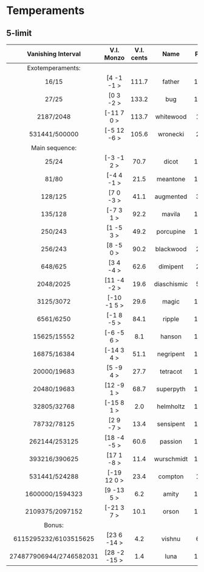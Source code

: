 # Temperaments

## 5-limit

| Vanishing Interval | V.I. Monzo  | V.I. cents | Name        | Period | Gen   | Pergen    | Enharmonics |
| :----------------: | :---------: | :--------: | :---------: | :----: | :---: | :-------: | :---------: |
| Exotemperaments:   |
| 16/15              | [4 -1 -1 >  | 111.7      | father      | 1187.2 | 740.5 | P8, P5    | -           |
| 27/25              | [0 3 -2 >   | 133.2      | bug         | 1207.5 | 266.1 | P8, P4/2  | vvm2        |
| 2187/2048          | [-11 7 0 >  | 113.7      | whitewood   | 172.1  | 370.7 | P8/7, M3- | ^P1-        |
| 531441/500000      | [-5 12 -6 > | 105.6      | wronecki    | 200.5  | 693.4 | P8/6, P5  | ^^^^^^d2    |
| Main sequence:     |
| 25/24              | [-3 -1 2 >  | 70.7       | dicot       | 1207.1 | 343.6 | P8, P5/2  | ^^a1        |
| 81/80              | [-4 4 -1 >  | 21.5       | meantone    | 1201.9 | 696.3 | P8, P5    | -           |
| 128/125            | [7 0 -3 >   | 41.1       | augmented   | 399.3  | 708.5 | P8/3, P5  | ^^^d2       |
| 135/128            | [-7 3 1 >   | 92.2       | mavila      | 1206.1 | 683.6 | P8, P5    | -           |
| 250/243            | [1 -5 3 >   | 49.2       | porcupine   | 1197.4 | 162.6 | P8, P4/3  | vvva1       |
| 256/243            | [8 -5 0 >   | 90.2       | blackwood   | 239.0  | 403.6 | P8/5, M3- | ^P1-        |
| 648/625            | [3 4 -4 >   | 62.6       | dimipent    | 299.3  | 701.6 | P8/4, P5  | ^^^^d2      |
| 2048/2025          | [11 -4 -2 > | 19.6       | diaschismic | 599.6  | 704.4 | P8/2, P5  | ^^d2        |
| 3125/3072          | [-10 -1 5 > | 29.6       | magic       | 1201.0 | 380.0 | P8, P12/5 | ^^^^^dd2    |
| 6561/6250          | [-1 8 -5 >  | 84.1       | ripple      | 1202.5 | 101.6 | P8, P4/5  | vvvvvddd3   |
| 15625/15552        | [-6 -5 6 >  | 8.1        | hanson      | 1200.3 | 317.0 | P8, P12/6 | ^^^^^^dd2   |
| 16875/16384        | [-14 3 4 >  | 51.1       | negripent   | 1201.6 | 126.1 | P8, P4/4  | ^^^^dd2     |
| 20000/19683        | [5 -9 4 >   | 27.7       | tetracot    | 1198.9 | 176.3 | P8, P5/4  | vvvva1      |
| 20480/19683        | [12 -9 1 >  | 68.7       | superpyth   | 1197.6 | 709.1 | P8, P5    | -           |
| 32805/32768        | [-15 8 1 >  | 2.0        | helmholtz   | 1200.1 | 701.8 | P8, P5    | -           |
| 78732/78125        | [2 9 -7 >   | 13.4       | sensipent   | 1200.0 | 443.1 | P8, P19/7 | TODO        |
| 262144/253125      | [18 -4 -5 > | 60.6       | passion     | 1198.5 | 98.4  | P8, P4/5  | ^^^^^ddd3   |
| 393216/390625      | [17 1 -8 >  | 11.4       | wurschmidt  | 1199.8 | 387.8 | P8, P19/8 | TODO        |
| 531441/524288      | [-19 12 0 > | 23.4       | compton     | 100.0  | 384.4 | P8/12, M3-| ^P1-        |
| 1600000/1594323    | [9 -13 5 >  | 6.2        | amity       | 1199.8 | 339.4 | P8, P11/5 | TODO        |
| 2109375/2097152    | [-21 3 7 >  | 10.1       | orson       | 1200.2 | 271.6 | P8, P12/7 | TODO        |
| Bonus:             |
| 6115295232/6103515625   | [23 6 -14 >  | 4.2  | vishnu      | 600.0  | 71.1  | P8/2, P4/7 | TODO       |
| 274877906944/2746582031 | [28 -2 -15 > | 1.4  | luna        | 1200.0 | 193.2 | P8, P18/15 | TODO       |
